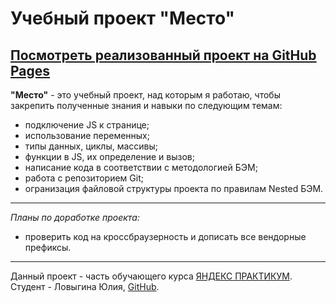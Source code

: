 # Учебный проект "Место" <br>
[Посмотреть реализованный проект на GitHub Pages](https)
-----------------------
**"Место"**  - это учебный проект, над которым я работаю, чтобы закрепить полученные знания и навыки по следующим темам:
* подключение JS к странице;
* использование переменных;
* типы данных, циклы, массивы;
* функции в JS, их определение и вызов;
* написание кода в соответствии с методологией БЭМ;
* работа с репозиторием Git;
* огранизация файловой структуры проекта по правилам Nested БЭМ.
************************
*Планы по доработке проекта:*
* проверить код на кроссбраузерность и дописать все вендорные префиксы.
-----------------------

Данный проект - часть обучающего курса [ЯНДЕКС ПРАКТИКУМ](https://practicum.yandex.ru/). <br>
Студент - Ловыгина Юлия, [GitHub](https://github.com/Yuliya-Lov/).
